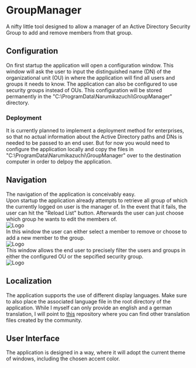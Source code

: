# GroupManager
A nifty little tool designed to allow a manager of an Active Directory Security Group to add and remove members from that group.

## Configuration
On first startup the application will open a configuration window. This window will ask the user to input the distinguished name (DN) of the organizational unit (OU) in where the application will find all users and groups it needs to know. The application can also be configured to use security groups instead of OUs. This configuration will be stored permanently in the "C:\ProgramData\Narumikazuchi\GroupManager" directory.

### Deployment
It is currently planned to implement a deployment method for enterprises, so that no actual information about the Active Directory paths and DNs is needed to be passed to an end user. But for now you would need to configure the application locally and copy the files in "C:\ProgramData\Narumikazuchi\GroupManager" over to the destination computer in order to delpoy the application.

## Navigation
The navigation of the application is conceivably easy.  
Upon startup the application already attempts to retrieve all group of which the currently logged on user is the manager of. In the event that it fails, the user can hit the "Reload List" button. Afterwards the user can just choose which group he wants to edit the members of.  
![Logo](../main/docs/MainWindow.png)  
In this window the user can either select a member to remove or choose to add a new member to the group.  
![Logo](../main/docs/GroupOverviewWindow.png)  
This window allows the end user to precisely filter the users and groups in either the configured OU or the sepcified security group.  
![Logo](../main/docs/AddMemberWindow.png)  

## Localization
The application supports the use of different display languages. Make sure to also place the associated language file in the root directory of the application. While I myself can only provide an english and a german translation, I will point to [this](https://github.com/Narumikazuchi/GroupManager_Languages) repository where you can find other translation files created by the community.  

## User Interface
The application is designed in a way, where it will adopt the current theme of windows, including the chosen accent color.
